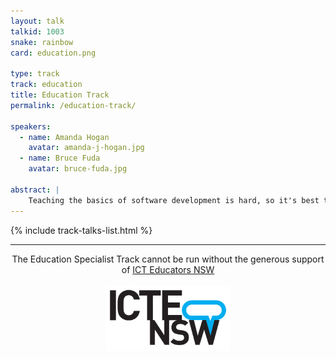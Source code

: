 ```yaml
---
layout: talk
talkid: 1003
snake: rainbow
card: education.png

type: track
track: education
title: Education Track
permalink: /education-track/

speakers: 
  - name: Amanda Hogan
    avatar: amanda-j-hogan.jpg
  - name: Bruce Fuda
    avatar: bruce-fuda.jpg

abstract: | 
    Teaching the basics of software development is hard, so it's best to get them while they're young. Not just development in Python, but also visual programming languages. The Education Specialist Track brings together both educators and creators of educational tools to discuss ideas to help the next generation of programmers. This track also includes the [Student Showcase](/speak/showcase/).
---
```


{% include track-talks-list.html %}

<hr>
<p align="center">The Education Specialist Track cannot be run without the generous support of <a href="https://www.ictensw.org.au/">ICT Educators NSW</a>
<br><BR>
<a href="https://www.ictensw.org.au/"><img src="/static/img/sponsors/ictensw.png" style="width: 200px"></a></p>

